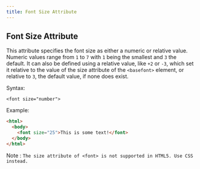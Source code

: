 ```yaml
---
title: Font Size Attribute
---
```

## Font Size Attribute

This attribute specifies the font size as either a numeric or relative value. Numeric values range from `1` to `7` with `1` being the smallest and `3` the default. It can also be defined using a relative value, like `+2` or `-3`, which set it relative to the value of the size attribute of the `<basefont>` element, or relative to `3`, the default value, if none does exist.

Syntax: 

`<font size="number">
`

Example:
```html
<html>
  <body>
    <font size="25">This is some text!</font>
  </body>
</html>
```

Note : `The size attribute of <font> is not supported in HTML5. Use CSS instead.`

